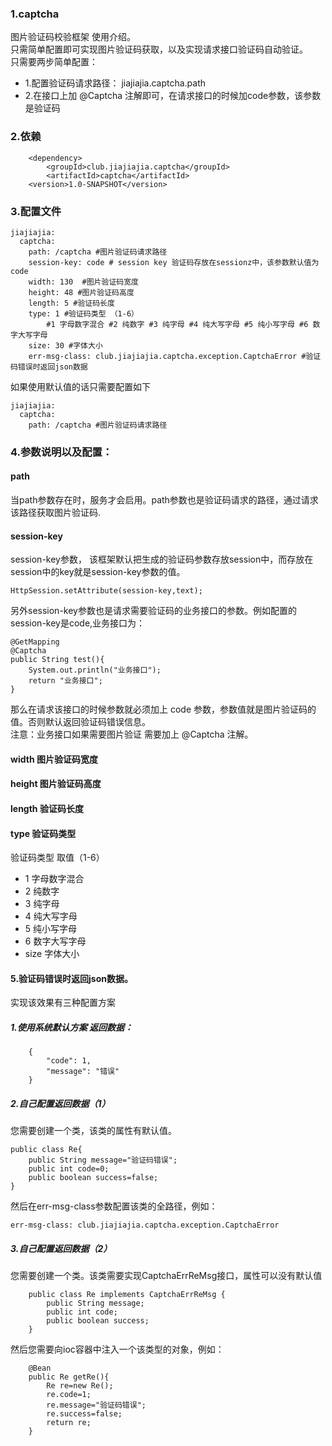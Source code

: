 ### 1.captcha
图片验证码校验框架 使用介绍。<br>
只需简单配置即可实现图片验证码获取，以及实现请求接口验证码自动验证。<br>
只需要两步简单配置：<br>
* 1.配置验证码请求路径：    jiajiajia.captcha.path
* 2.在接口上加 @Captcha 注解即可，在请求接口的时候加code参数，该参数是验证码

### 2.依赖
        <dependency>
            <groupId>club.jiajiajia.captcha</groupId>
            <artifactId>captcha</artifactId>
        <version>1.0-SNAPSHOT</version>
</dependency>

### 3.配置文件
    jiajiajia:
      captcha:
        path: /captcha #图片验证码请求路径
        session-key: code # session key 验证码存放在sessionz中，该参数默认值为code
        width: 130  #图片验证码宽度
        height: 48 #图片验证码高度
        length: 5 #验证码长度
        type: 1 #验证码类型 （1-6）
            #1 字母数字混合 #2 纯数字 #3 纯字母 #4 纯大写字母 #5 纯小写字母 #6 数字大写字母
        size: 30 #字体大小
        err-msg-class: club.jiajiajia.captcha.exception.CaptchaError #验证码错误时返回json数据

如果使用默认值的话只需要配置如下

    jiajiajia:
      captcha:
        path: /captcha #图片验证码请求路径

### 4.参数说明以及配置：
#### path
当path参数存在时，服务才会启用。path参数也是验证码请求的路径，通过请求该路径获取图片验证码.
#### session-key
session-key参数， 该框架默认把生成的验证码参数存放session中，而存放在session中的key就是session-key参数的值。

    HttpSession.setAttribute(session-key,text);
另外session-key参数也是请求需要验证码的业务接口的参数。例如配置的session-key是code,业务接口为：

    @GetMapping
    @Captcha
    public String test(){
        System.out.println("业务接口");
        return "业务接口";
    }
那么在请求该接口的时候参数就必须加上 code 参数，参数值就是图片验证码的值。否则默认返回验证码错误信息。<br>
注意：业务接口如果需要图片验证 需要加上 @Captcha 注解。
#### width 图片验证码宽度
#### height 图片验证码高度
#### length 验证码长度
#### type 验证码类型 
验证码类型 取值（1-6）
* 1 字母数字混合 
* 2 纯数字 
* 3 纯字母 
* 4 纯大写字母 
* 5 纯小写字母 
* 6 数字大写字母
* size 字体大小
#### 5.验证码错误时返回json数据。
实现该效果有三种配置方案
##### 1.使用系统默认方案 返回数据：
        {
            "code": 1,
            "message": "错误"
        }
##### 2.自己配置返回数据（1）
您需要创建一个类，该类的属性有默认值。

    public class Re{
        public String message="验证码错误";
        public int code=0;
        public boolean success=false;
    }
然后在err-msg-class参数配置该类的全路径，例如：

    err-msg-class: club.jiajiajia.captcha.exception.CaptchaError
##### 3.自己配置返回数据（2）
您需要创建一个类。该类需要实现CaptchaErrReMsg接口，属性可以没有默认值

        public class Re implements CaptchaErrReMsg {
            public String message;
            public int code;
            public boolean success;
        }
然后您需要向ioc容器中注入一个该类型的对象，例如：

        @Bean
        public Re getRe(){
            Re re=new Re();
            re.code=1;
            re.message="验证码错误";
            re.success=false;
            return re;
        }
    
        
        
